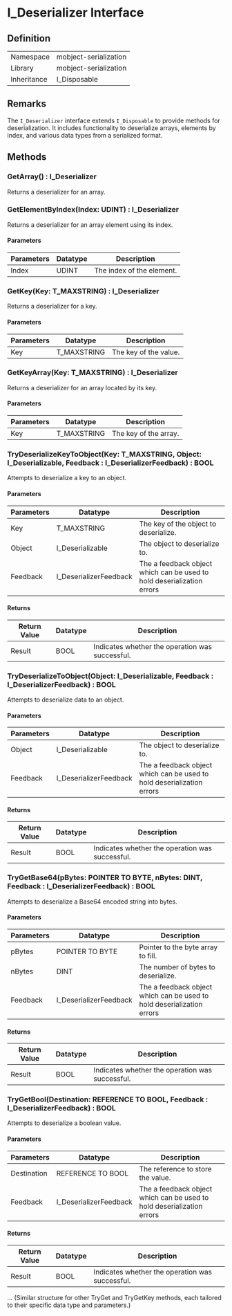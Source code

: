 # I_Deserializer Interface

## Definition

|             |                       |
| ----------- | --------------------- |
| Namespace   | mobject-serialization |
| Library     | mobject-serialization |
| Inheritance | I_Disposable          |

## Remarks

The `I_Deserializer` interface extends `I_Disposable` to provide methods for deserialization. It includes functionality to deserialize arrays, elements by index, and various data types from a serialized format.

## Methods

### GetArray() : I_Deserializer

Returns a deserializer for an array.

### GetElementByIndex(Index: UDINT) : I_Deserializer

Returns a deserializer for an array element using its index.

#### Parameters

| Parameters | Datatype | Description               |
| ---------- | -------- | ------------------------- |
| Index      | UDINT    | The index of the element. |

### GetKey(Key: T_MAXSTRING) : I_Deserializer

Returns a deserializer for a key.

#### Parameters

| Parameters | Datatype    | Description           |
| ---------- | ----------- | --------------------- |
| Key        | T_MAXSTRING | The key of the value. |

### GetKeyArray(Key: T_MAXSTRING) : I_Deserializer

Returns a deserializer for an array located by its key.

#### Parameters

| Parameters | Datatype    | Description           |
| ---------- | ----------- | --------------------- |
| Key        | T_MAXSTRING | The key of the array. |

### TryDeserializeKeyToObject(Key: T_MAXSTRING, Object: I_Deserializable, Feedback : I_DeserializerFeedback) : BOOL

Attempts to deserialize a key to an object.

#### Parameters

| Parameters | Datatype               | Description                                                            |
| ---------- | ---------------------- | ---------------------------------------------------------------------- |
| Key        | T_MAXSTRING            | The key of the object to deserialize.                                  |
| Object     | I_Deserializable       | The object to deserialize to.                                          |
| Feedback   | I_DeserializerFeedback | The a feedback object which can be used to hold deserialization errors |

#### Returns

| Return Value | Datatype | Description                                     |
| ------------ | -------- | ----------------------------------------------- |
| Result       | BOOL     | Indicates whether the operation was successful. |

### TryDeserializeToObject(Object: I_Deserializable, Feedback : I_DeserializerFeedback) : BOOL

Attempts to deserialize data to an object.

#### Parameters

| Parameters | Datatype               | Description                                                            |
| ---------- | ---------------------- | ---------------------------------------------------------------------- |
| Object     | I_Deserializable       | The object to deserialize to.                                          |
| Feedback   | I_DeserializerFeedback | The a feedback object which can be used to hold deserialization errors |

#### Returns

| Return Value | Datatype | Description                                     |
| ------------ | -------- | ----------------------------------------------- |
| Result       | BOOL     | Indicates whether the operation was successful. |

### TryGetBase64(pBytes: POINTER TO BYTE, nBytes: DINT, Feedback : I_DeserializerFeedback) : BOOL

Attempts to deserialize a Base64 encoded string into bytes.

#### Parameters

| Parameters | Datatype               | Description                                                            |
| ---------- | ---------------------- | ---------------------------------------------------------------------- |
| pBytes     | POINTER TO BYTE        | Pointer to the byte array to fill.                                     |
| nBytes     | DINT                   | The number of bytes to deserialize.                                    |
| Feedback   | I_DeserializerFeedback | The a feedback object which can be used to hold deserialization errors |

#### Returns

| Return Value | Datatype | Description                                     |
| ------------ | -------- | ----------------------------------------------- |
| Result       | BOOL     | Indicates whether the operation was successful. |

### TryGetBool(Destination: REFERENCE TO BOOL, Feedback : I_DeserializerFeedback) : BOOL

Attempts to deserialize a boolean value.

#### Parameters

| Parameters  | Datatype               | Description                                                            |
| ----------- | ---------------------- | ---------------------------------------------------------------------- |
| Destination | REFERENCE TO BOOL      | The reference to store the value.                                      |
| Feedback    | I_DeserializerFeedback | The a feedback object which can be used to hold deserialization errors |

#### Returns

| Return Value | Datatype | Description                                     |
| ------------ | -------- | ----------------------------------------------- |
| Result       | BOOL     | Indicates whether the operation was successful. |

... (Similar structure for other TryGet and TryGetKey methods, each tailored to their specific data type and parameters.)
